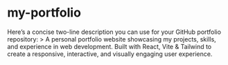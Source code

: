 # my-portfolio
Here’s a concise two-line description you can use for your GitHub portfolio repository:  > A personal portfolio website showcasing my projects, skills, and experience in web development. Built with React, Vite &amp; Tailwind to create a responsive, interactive, and visually engaging user experience.
